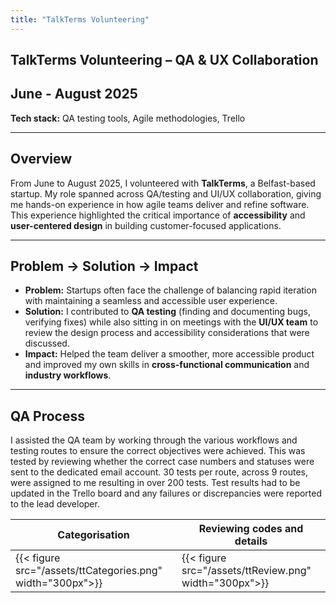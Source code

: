 ```yaml
---
title: "TalkTerms Volunteering"
---
```


## TalkTerms Volunteering – QA & UX Collaboration  

## **June - August 2025**

**Tech stack:** QA testing tools, Agile methodologies, Trello  

---

## Overview  

From June to August 2025, I volunteered with **TalkTerms**, a Belfast-based startup. My role spanned across QA/testing and UI/UX collaboration, giving me hands-on experience in how agile teams deliver and refine software. This experience highlighted the critical importance of **accessibility** and **user-centered design** in building customer-focused applications.  

---

## Problem → Solution → Impact  

- **Problem:** Startups often face the challenge of balancing rapid iteration with maintaining a seamless and accessible user experience.  
- **Solution:** I contributed to **QA testing** (finding and documenting bugs, verifying fixes) while also sitting in on meetings with the **UI/UX team** to review the design process and accessibility considerations that were discussed.
- **Impact:** Helped the team deliver a smoother, more accessible product and improved my own skills in **cross-functional communication** and **industry workflows**.  

---

## QA Process

I assisted the QA team by working through the various workflows and testing routes to ensure the correct objectives were achieved. This was tested by reviewing whether the correct case numbers and statuses were sent to the dedicated email account. 30 tests per route, across 9 routes, were assigned to me resulting in over 200 tests. Test results had to be updated in the Trello board and any failures or discrepancies were reported to the lead developer.

| Categorisation | Reviewing codes and details |
|-----------------|------------------|
| {{< figure src="/assets/ttCategories.png" width="300px">}} | {{< figure src="/assets/ttReview.png" width="300px">}} |  
